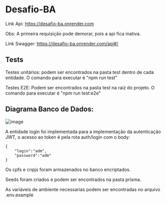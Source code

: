 # Desafio-BA


Link Api: https://desafio-ba.onrender.com

Obs: A primeira requisição pode demorar, pois a api fica inativa.

Link Swagger: https://desafio-ba.onrender.com/api#/

## Tests

  Testes unitários: podem ser encontrados na pasta test dentro de cada entidade. O comando para executar é "npm run test"
  
  Testes E2E: Podem ser encontrados na pasta test na raiz do projeto. O comando para executar é "npm run test:e2e"

## Diagrama Banco de Dados:
![image](https://github.com/user-attachments/assets/8c4796b2-4405-44ec-9a46-f23c719c1fa5)


A entidade login foi implementada para a implementação da autenticação JWT, o acesso ao token é pela rota auth/login com o body:

```
{
	"login":"adm",
	"password":"adm"
}
```
Os cpfs e cnpjs foram armazenados no banco encriptados.

Seeds foram criados e podem ser encontrados na pasta prisma.

As variáveis de ambiente necessarias podem ser encontradas no arquivo .env.example
